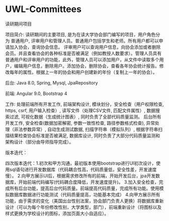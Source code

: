 # UWL-Committees


 读研期间项目


 项目简介:
 读研期间的主要项目, 是为在读大学协会部门编写的项目，用户角色分为 普通用户, 评审用户和管理人员。普通用户包括学生和老师。所有用户都可以申请加入协会，查询协会信息。
 评审用户可以查询用户信息，向协会添加或者删除会员。并且查看协会的各种标准是否被满足（例如教授人数要求）。管理人员具有普通用户和评审用户的功能，此外，管理人员可以添加用户，从文件中读取多个用户，编辑用户信息，删除用户。添加协会，删除协会，查看各年协会统计报告。修改每年的属性。根据上一年的协会和用户创建新的年份（复制上一年的协会）。


 后台:
 Java 8.0, Spring, Mysql, JpaRepository

 前端:
 Angular 9.0, Bootstrap 4


 工作:
 处理前端所有开发工作, 前端架构设计, 模块划分，安全检查（用户权限检查, https, csrf, 用户输入检查）, 读写文件（处理CSV文件, 匹配文件属性）, 数据搜索过滤, 可视化数据（生成统计图表）, 同时负责了全部代码质量监测。
 后台所有开发工作, 安全检查(数据加密解密, 参数一致性检查, 路径参数格式检查), 异常处理（非法参数异常）, 自动生成测试数据, 扫描字符串（模拟队列）, 根据字符串扫描结果检查协会标准是否被满足, 数据库设计, 同时负责了大部分代码质量监测和架构设计（部分由导师指导完成）。


 版本迭代：

 四次版本迭代：1.初次和甲方沟通，最初版本使用bootstrap进行UI初次设计，使用sql语句进行开发数据库（代码耦合性高，代码质量低，安全性差，开发速度慢）。
 2.向甲方展示UI后，根据需求修改所有的前端，开始开发后台，jpa开发数据库，开始前端代码编写(代码耦合度降低，开发速度提升)。
 3.加入安全检查，完成所有后台功能，提高后台代码质量。前端提高代码质量，完成所有功能。使用模拟数据库数据进行功能测试（代码质量提高，功能基本完成）
 4.向甲方展示所有功能，由于需求的变化（美国出台性别法案，协会部门负责人更换）将数据库重新设计（可以为每个年份修改性别，大学类型，部门），前端重新设计（将图标以及样式更换为学校设计的图标，添加页面大小自适应）。
